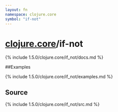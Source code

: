 ```yaml
---
layout: fn
namespace: clojure.core
symbol: "if-not"
---
```


# [clojure.core](../)/if-not

{% include 1.5.0/clojure.core/if_not/docs.md %}

##Examples

{% include 1.5.0/clojure.core/if_not/examples.md %}
## Source
{% include 1.5.0/clojure.core/if_not/src.md %}

